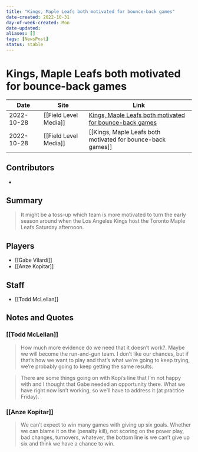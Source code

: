 ```yaml
---
title: "Kings, Maple Leafs both motivated for bounce-back games"
date-created: 2022-10-31
day-of-week-created: Mon
date-updated: 
aliases: []
tags: [NewsPost]
status: stable
---
```


# Kings, Maple Leafs both motivated for bounce-back games

| Date       | Site                  | Link                                                                                                                                                |
| ---------- | --------------------- | --------------------------------------------------------------------------------------------------------------------------------------------------- |
| 2022-10-28 | [[Field Level Media]] | [Kings, Maple Leafs both motivated for bounce-back games](https://fieldlevelmedia.com/news/kings-maple-leafs-both-motivated-for-bounce-back-games/) |
| 2022-10-28 | [[Field Level Media]] | [[Kings, Maple Leafs both motivated for bounce-back games]]                                                                                         |

## Contributors
- 


## Summary
> It might be a toss-up which team is more motivated to turn the early season around when the Los Angeles Kings host the Toronto Maple Leafs Saturday afternoon.


## Players
- [[Gabe Vilardi]]
- [[Anze Kopitar]]


## Staff
- [[Todd McLellan]]


## Notes and Quotes
### [[Todd McLellan]]
> How much more evidence do we need that it doesn’t work?. Maybe we will become the run-and-gun team. I don’t like our chances, but if that’s how we want to play and that’s what we’re going to keep trying, we’re probably going to keep getting the same results.

> There are some things going on with Kopi’s line that I’m not happy with and I thought that Gabe needed an opportunity there. What we have right now isn’t working, so we’ll have to address it (at practice Friday).

### [[Anze Kopitar]]
> We can’t expect to win many games with giving up six goals. Whether we can blame it on the (penalty kill), not scoring on the power play, bad changes, turnovers, whatever, the bottom line is we can’t give up six and think we have a chance to win.

